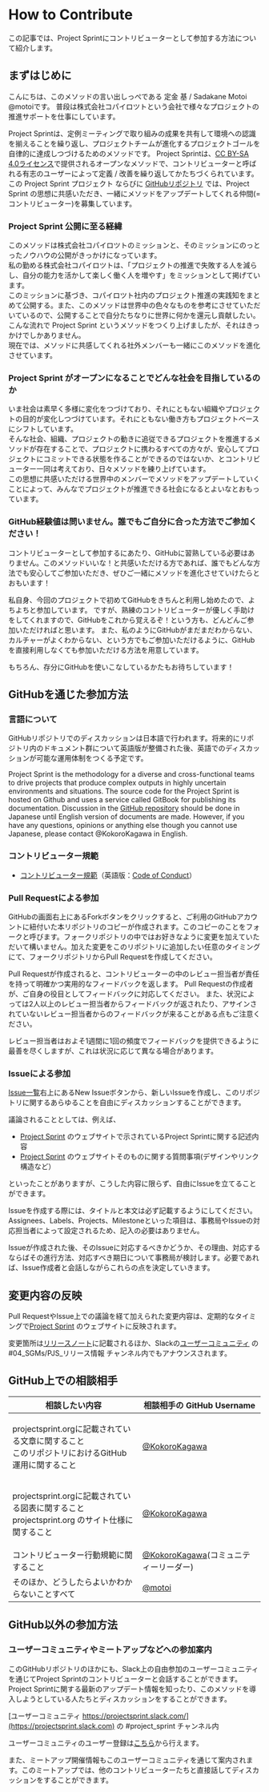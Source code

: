 # How to Contribute

この記事では、Project Sprintにコントリビューターとして参加する方法について紹介します。

## まずはじめに

こんにちは、このメソッドの言い出しっぺである 定金 基 / Sadakane Motoi @motoiです。
普段は株式会社コパイロツトという会社で様々なプロジェクトの推進サポートを仕事にしています。

Project Sprintは、定例ミーティングで取り組みの成果を共有して環境への認識を揃えることを繰り返し、プロジェクトチームが進化するプロジェクトゴールを自律的に達成しつづけるためのメソッドです。
Project Sprintは、[CC BY-SA 4.0ライセンス](LICENCE.md)で提供されるオープンなメソッドで、コントリビューターと呼ばれる有志のユーザーによって定義 / 改善を繰り返してかたちづくられています。
この Project Sprint プロジェクト ならびに [GitHubリポジトリ](https://github.com/copilot-jp/project-sprint/tree/master) では、Project Sprint の思想に共感いただき、一緒にメソッドをアップデートしてくれる仲間(=コントリビューター)を募集しています。

### Project Sprint 公開に至る経緯  
このメソッドは株式会社コパイロツトのミッションと、そのミッションにのっとったノウハウの公開がきっかけになっています。  
私の勤める株式会社コパイロツトは、「プロジェクトの推進で失敗する人を減らし、自分の能力を活かして楽しく働く人を増やす」をミッションとして掲げています。  
このミッションに基づき、コパイロツト社内のプロジェクト推進の実践知をまとめて公開する。また、このメソッドは世界中の色々なものを参考にさせていただいているので、公開することで自分たちなりに世界に何かを還元し貢献したい。  
こんな流れで Project Sprint というメソッドをつくり上げましたが、それはきっかけでしかありません。  
現在では、メソッドに共感してくれる社外メンバーも一緒にこのメソッドを進化させています。

### Project Sprint がオープンになることでどんな社会を目指しているのか
いま社会は素早く多様に変化をつづけており、それにともない組織やプロジェクトの目的が変化しつづけています。それにともない働き方もプロジェクトベースにシフトしています。  
そんな社会、組織、プロジェクトの動きに追従できるプロジェクトを推進するメソッドが存在することで、プロジェクトに携わるすべての方々が、安心してプロジェクトにコミットできる状態を作ることができるのではないか、とコントリビューター一同は考えており、日々メソッドを練り上げています。  
この思想に共感いただける世界中のメンバーでメソッドをアップデートしていくことによって、みんなでプロジェクトが推進できる社会になるとよいなとおもっています。  

### GitHub経験値は問いません。誰でもご自分に合った方法でご参加ください！
コントリビューターとして参加するにあたり、GitHubに習熟している必要はありません。このメソッドいいな！と共感いただける方であれば、誰でもどんな方法でも安心してご参加いただき、ぜひご一緒にメソッドを進化させていけたらとおもいます！  

私自身、今回のプロジェクトで初めてGitHubをきちんと利用し始めたので、よちよちと参加しています。
ですが、熟練のコントリビューターが優しく手助けをしてくれますので、GitHubをこれから覚えるぞ！という方も、どんどんご参加いただければと思います。
また、私のようにGitHubがまだまだわからない、カルチャーがよくわからない、という方でもご参加いただけるように、GitHubを直接利用しなくても参加いただける方法を用意しています。

もちろん、存分にGitHubを使いこなしているかたもお待ちしています！

## GitHubを通じた参加方法

### 言語について

GitHubリポジトリでのディスカッションは日本語で行われます。将来的にリポジトリ内のドキュメント群について英語版が整備された後、英語でのディスカッションが可能な運用体制をつくる予定です。

Project Sprint is the methodology for a diverse and cross-functional teams to drive projects that produce complex outputs in highly uncertain environments and situations. The source code for the Project Sprint is hosted on Github and uses a service called GitBook for publishing its documentation.  Discussion in the [GitHub repository](https://github.com/copilot-jp/project-sprint/tree/master) should be done in Japanese until English version of documents are made. However, if you have any questions, opinions or anything else though you cannot use Japanese, please contact @KokoroKagawa in English.

### コントリビューター規範

* [コントリビューター規範](codeofconduct.md)（英語版：[Code of Conduct](codeofconduct_en.md)）

### **Pull Requestによる参加**

GitHubの画面右上にあるForkボタンをクリックすると、ご利用のGitHubアカウントに紐付いた本リポジトリのコピーが作成されます。このコピーのことをフォークと呼びます。フォークリポジトリの中ではお好きなように変更を加えていただいて構いません。加えた変更をこのリポジトリに追加したい任意のタイミングにて、フォークリポジトリからPull Requestを作成してください。

Pull Requestが作成されると、コントリビューターの中のレビュー担当者が責任を持って明確かつ実用的なフィードバックを返します。 Pull Requestの作成者が、ご自身の役目としてフィードバックに対応してください。
また、状況によっては2人以上のレビュー担当者からフィードバックが返されたり、アサインされていないレビュー担当者からのフィードバックが来ることがある点もご注意ください。

レビュー担当者はおよそ1週間に1回の頻度でフィードバックを提供できるように最善を尽くしますが、これは状況に応じて異なる場合があります。

### **Issueによる参加**

[Issue一覧](https://github.com/copilot-jp/project-sprint/issues)右上にあるNew Issueボタンから、新しいIssueを作成し、このリポジトリに関するあらゆることを自由にディスカッションすることができます。

議論されることとしては、例えば、

* [Project Sprint](https://projectsprint.org) のウェブサイトで示されているProject Sprintに関する記述内容
* [Project Sprint](https://projectsprint.org) のウェブサイトそのものに関する質問事項(デザインやリンク構造など）

といったことがありますが、こうした内容に限らず、自由にIssueを立てることができます。

Issueを作成する際には、タイトルと本文は必ず記載するようにしてください。Assignees、Labels、Projects、Milestoneといった項目は、事務局やIssueの対応担当者によって設定されるため、記入の必要はありません。

Issueが作成された後、そのIssueに対応するべきかどうか、その理由、対応するならばその進行方法、対応すべき期日について事務局が検討します。必要であれば、Issue作成者と会話しながらこれらの点を決定していきます。

## **変更内容の反映**

Pull RequestやIssue上での議論を経て加えられた変更内容は、定期的なタイミングで[Project Sprint](https://projectsprint.org) のウェブサイトに反映されます。

変更箇所は[リリースノート](https://projectsprint.org/releasenotes.html)に記載されるほか、Slackの[ユーザーコミュニティ](https://projectsprint.slack.com) の #04\_SGMs/PJS\_リリース情報 チャンネル内でもアナウンスされます。

## **GitHub上での相談相手**

| 相談したい内容                                                                    | 相談相手の GitHub Username                                         |
| -------------------------------------------------------------------------- | ------------------------------------------------------------- |
| <p>projectsprint.orgに記載されている文章に関すること<br>このリポジトリにおけるGitHub運用に関すること</p>      | [@KokoroKagawa](https://github.com/KokoroKagawa)              |
| <p>projectsprint.orgに記載されている図表に関すること<br>projectsprint.org のサイト仕様に関すること</p> | [@KokoroKagawa](https://github.com/KokoroKagawa)            |
| コントリビューター行動規範に関すること                                                        | [@KokoroKagawa](https://github.com/KokoroKagawa)(コミュニティーリーダー) |
| そのほか、どうしたらよいかわからないことすべて                                                    | [@motoi](https://github.com/motoi)                            |

## GitHub以外の参加方法

### **ユーザーコミュニティやミートアップなどへの参加案内**

このGitHubリポジトリのほかにも、Slack上の自由参加のユーザーコミュニティを通じてProject Sprintのコントリビューターと会話することができます。Project Sprintに関する最新のアップデート情報を知ったり、このメソッドを導入しようとしている人たちとディスカッションをすることができます。

[ユーザーコミュニティ https://projectsprint.slack.com/](https://projectsprint.slack.com) の #project\_sprint チャンネル内

ユーザーコミュニティのユーザー登録は[こちら](https://slack.projectsprint.org)から行えます。

また、ミートアップ開催情報もこのユーザーコミュニティを通じて案内されます。このミートアップでは、他のコントリビューターたちと直接話してディスカッションをすることができます。
